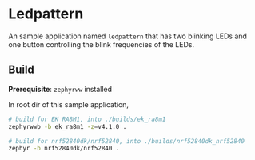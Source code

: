 # Ledpattern

An sample application named `ledpattern` that has two blinking LEDs and one button controlling the blink frequencies of the LEDs.

## Build

__Prerequisite__: `zephyrww` installed

In root dir of this sample application,

```bash
# build for EK RA8M1, into ./builds/ek_ra8m1
zephyrwwb -b ek_ra8m1 -z=v4.1.0 .

# build for nrf52840dk/nrf52840, into ./builds/nrf52840dk_nrf52840
zephyr -b nrf52840dk/nrf52840 .
```
